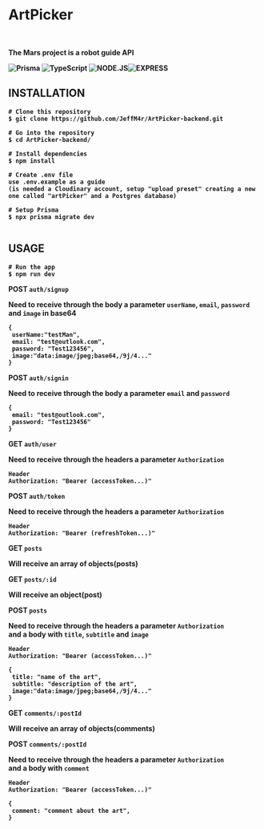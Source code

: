 
<h1>ArtPicker</h1>
<br>
<p> <b>The Mars project is a robot guide API<b> </p>
 
![Prisma](https://img.shields.io/badge/Prisma-3982CE?style=for-the-badge&logo=Prisma&logoColor=white) ![TypeScript](https://img.shields.io/badge/typescript-%23007ACC.svg?style=for-the-badge&logo=typescript&logoColor=white) ![NODE.JS](https://camo.githubusercontent.com/2e5a624f533563052290ad30aed4ecc1092945a458c80cd753d108807e0293b5/68747470733a2f2f696d672e736869656c64732e696f2f62616467652f6e6f6465206a732532302d2532333230323332612e7376673f267374796c653d666f722d7468652d626164676526636f6c6f723d333339393333266c6f676f3d6e6f64652e6a73266c6f676f436f6c6f723d666666666666)![EXPRESS](https://camo.githubusercontent.com/56960eb8a4e655c887ee533f3d6b29ad57255c69a3e07b0455f29af3ad4947fd/68747470733a2f2f696d672e736869656c64732e696f2f62616467652f457870726573732532302d2532333230323332612e7376673f267374796c653d666f722d7468652d626164676526636f6c6f723d303030303030266c6f676f3d45787072657373266c6f676f436f6c6f723d666666666666)
 
 </div>
 
 ## INSTALLATION
 
 ```
# Clone this repository
$ git clone https://github.com/JeffM4r/ArtPicker-backend.git

# Go into the repository
$ cd ArtPicker-backend/

# Install dependencies
$ npm install
  
# Create .env file
use .env.example as a guide
(is needed a Cloudinary account, setup "upload preset" creating a new one called "artPicker" and a Postgres database)

# Setup Prisma
$ npx prisma migrate dev
  
 ```
 
 ## USAGE
  
 ```
 # Run the app
 $ npm run dev
 ```
 
 POST ```auth/signup```<br>
 
 Need to receive through the body a parameter ```userName```, ```email```, ```password``` and ```image``` in base64 <br>
 
 ```
 {
  userName:"testMan",
  email: "test@outlook.com",
  password: "Test123456",
  image:"data:image/jpeg;base64,/9j/4..." 
 }
 ```
 
 POST ```auth/signin```<br>
 
 Need to receive through the body a parameter ```email``` and ```password```<br>
 
 ```
 {
  email: "test@outlook.com",
  password: "Test123456"
 }
 ```
  
 GET ```auth/user```<br>
 
 Need to receive through the headers a parameter ```Authorization```<br>
 
 ```
 Header
 Authorization: "Bearer (accessToken...)" 
 ```
  
 POST ```auth/token```<br>
 
 Need to receive through the headers a parameter ```Authorization```<br>
 
 ```
 Header
 Authorization: "Bearer (refreshToken...)"
 ``` 
  
 GET ```posts```<br>
 
 Will receive an array of objects(posts)<br>
  
 GET ```posts/:id```<br>
 
 Will receive an object(post)<br>
  
 POST ```posts```<br>
 
 Need to receive through the headers a parameter ```Authorization```<br>
 and a body with ```title```, ```subtitle``` and ```image```
 
 ```
 Header
 Authorization: "Bearer (accessToken...)" 
 ```
 ```
 {
  title: "name of the art",
  subtitle: "description of the art",
  image:"data:image/jpeg;base64,/9j/4..."
 }
 ```
  
 GET ```comments/:postId```<br>
 
 Will receive an array of objects(comments)<br>
  
 POST ```comments/:postId```<br>
 
 Need to receive through the headers a parameter ```Authorization```<br>
 and a body with ```comment```
 
 ```
 Header
 Authorization: "Bearer (accessToken...)" 
 ```
 ```
 {
  comment: "comment about the art",
 }
 ```
 
